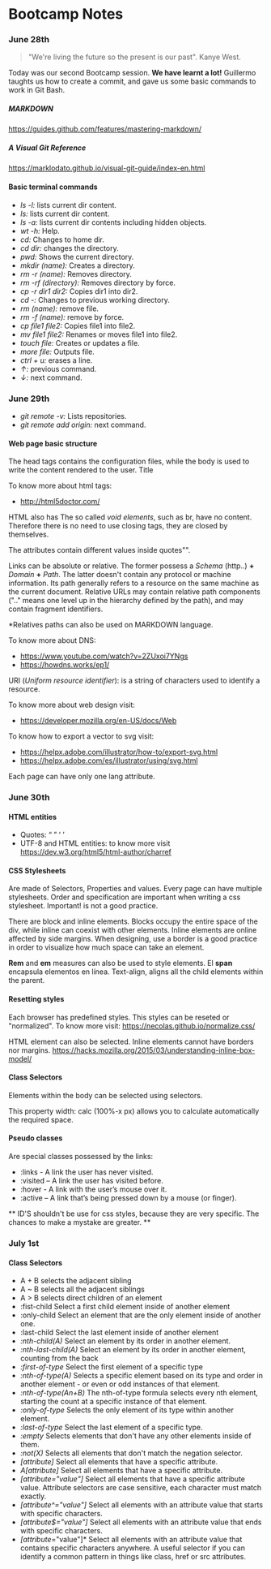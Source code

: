 # Bootcamp Notes
### June 28th
> "We're living the future so the present is our past".
Kanye West.

Today was our second Bootcamp session. **We have learnt a lot!** Guillermo taughts us how to create a commit, and gave us some basic commands to work in Git Bash.

##### MARKDOWN
https://guides.github.com/features/mastering-markdown/

##### A Visual Git Reference
https://marklodato.github.io/visual-git-guide/index-en.html

#### Basic terminal commands
* *ls -l:* lists current dir content.
* *ls:* lists current dir content.
* *ls -a:* lists current dir contents including hidden objects.
* *wt -h:* Help.
* *cd:* Changes to home dir.
* *cd dir:* changes the directory.
* *pwd:* Shows the current directory.
* *mkdir (name):* Creates a directory.
* *rm -r (name):* Removes directory.
* *rm -rf (directory):* Removes directory by force.
* *cp -r dir1 dir2:* Copies dir1 into dir2.
* *cd -:* Changes to previous working directory.
* *rm (name):* remove file.
* *rm -f (name):* remove by force.
* *cp file1 file2:* Copies file1 into file2.
* *mv file1 file2:* Renames or moves file1 into file2.
* *touch file:* Creates or updates a file.
* *more file:* Outputs file.
* *ctrl + u:* erases a line.
* *&uarr;:* previous command.
* *&darr;:* next command.

### June 29th

* *git remote -v:* Lists repositories.
* *git remote add origin:* next command.

#### Web page basic structure

The head  tags contains the configuration files, while the body is used to write the content rendered to the user.
Title

To know more about html tags:
* http://html5doctor.com/

HTML also has The so called *void elements*, such as br, have no content. Therefore there is no need to use closing tags, they are closed by themselves.

The attributes contain different values inside quotes"".

Links can be absolute or relative. The former possess a *Schema* (http..) **+** *Domain* **+** *Path*. The latter doesn't contain any protocol or machine information. Its path generally refers to a resource on the same machine as the current document. Relative URLs may contain relative path components (".." means one level up in the hierarchy defined by the path), and may contain fragment identifiers.

*Relatives paths can also be used on MARKDOWN language.

To know more about DNS:
* https://www.youtube.com/watch?v=2ZUxoi7YNgs
* https://howdns.works/ep1/

URI (*Uniform resource identifier*): is a string of characters used to identify a resource.

To know more about web design visit:
* https://developer.mozilla.org/en-US/docs/Web

To know how to export a vector to svg visit:
* https://helpx.adobe.com/illustrator/how-to/export-svg.html
* https://helpx.adobe.com/es/illustrator/using/svg.html

Each page can have only one lang attribute.


### June 30th

#### HTML entities

* Quotes: &ldquo; &rdquo; &lsquo; &rsquo;
* UTF-8 and HTML entities: to know more visit https://dev.w3.org/html5/html-author/charref

#### CSS Stylesheets

Are made of Selectors, Properties and values. Every page can have multiple stylesheets. Order and specification are important when writing a css stylesheet. Important! is not a good practice.

There are block and inline elements. Blocks occupy the entire space of the div, while inline can coexist with other elements.
Inline elements are online affected by side margins. When designing, use a border is a good practice in order to visualize how much space can take an element.

**Rem** and **em** measures can also be used to style elements.
El **span** encapsula elementos en línea.
Text-align, aligns all the child elements within the parent.

#### Resetting styles

Each browser has predefined styles. This styles can be reseted or "normalized".
To know more visit: https://necolas.github.io/normalize.css/

HTML element can also be selected. Inline elements cannot have borders nor margins. https://hacks.mozilla.org/2015/03/understanding-inline-box-model/

#### Class Selectors

Elements within the body can be selected using selectors.

This property width: calc (100%-x px) allows you to calculate automatically the required space.

#### Pseudo classes

Are special classes possessed by the links:

* :links - A link the user has never visited.
* :visited – A link the user has visited before.
* :hover - A link with the user’s mouse over it.
* :active – A link that’s being pressed down by a mouse (or finger).

** ID'S shouldn't be use for css styles, because they are very specific. The chances to make a mystake are greater. **

### July 1st

#### Class Selectors

* A + B selects the adjacent sibling
* A ~ B selects all the adjacent siblings
* A > B selects direct children of an element
* :fist-child Select a first child element inside of another element
* :only-child Select an element that are the only element inside of another one.
* :last-child Select the last element inside of another element
* *:nth-child(A)* Select an element by its order in another element.
* *:nth-last-child(A)* Select an element by its order in another element, counting from the back
* *:first-of-type* Select the first element of a specific type
* *:nth-of-type(A)* Selects a specific element based on its type and order in another element - or even or odd instances of that element.
* *:nth-of-type(An+B)* The nth-of-type formula selects every nth element, starting the count at a specific instance of that element.
* *:only-of-type* Selects the only element of its type within another element.
* *:last-of-type* Select the last element of a specific type.
* *:empty* Selects elements that don't have any other elements inside of them.
* *:not(X)* Selects all elements that don't match the negation selector.
* *[attribute]* Select all elements that have a specific attribute.
* *A[attribute]* Select all elements that have a specific attribute.
* *[attribute="value"]* Select all elements that have a specific attribute value. Attribute selectors are case sensitive, each character must match exactly.
* *[attribute^="value"]* Select all elements with an attribute value that starts with specific characters.
* *[attribute$="value"]* Select all elements with an attribute value that ends with specific characters.
* *[attribute*="value"]* Select all elements with an attribute value that contains specific characters anywhere. A useful selector if you can identify a common pattern in things like class, href or src attributes.
